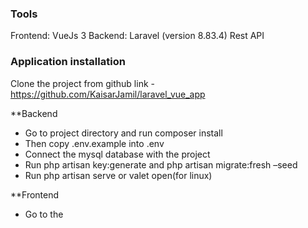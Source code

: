 ### Tools
Frontend: VueJs 3
Backend: Laravel (version 8.83.4)
Rest API

### Application installation
Clone the project from github link - https://github.com/KaisarJamil/laravel_vue_app

**Backend
- Go to project directory and run composer install
- Then copy .env.example into .env
- Connect the mysql database with the project
- Run php artisan key:generate and php artisan migrate:fresh –seed
- Run php artisan serve or valet open(for linux)

**Frontend
- Go to the

